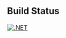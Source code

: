## Build Status
[![.NET](https://github.com/RinksIT/WebApplicationGitFast/actions/workflows/dotnet.yml/badge.svg)](https://github.com/RinksIT/WebApplicationGitFast/actions/workflows/dotnet.yml)
